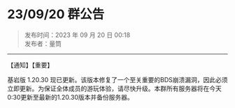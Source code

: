 # 23/09/20 群公告

> 发布时间：2023 年 09 月 20 日 00:18  
  发布者：量筒

---

【通知】【重要】

基岩版 1.20.30 现已更新。该版本修复了一个至关重要的BDS崩溃漏洞，因此必须立即更新。为保证全体成员的游玩体验，请尽快升级。本群所有服务器将在今天0:30更新至最新的1.20.30版本并备份服务器。
